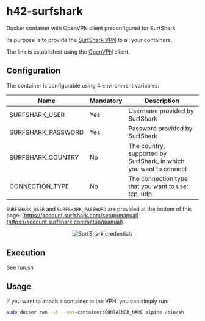# h42-surfshark

Docker container with OpenVPN client preconfigured for SurfShark

Its purpose is to provide the [SurfShark VPN](https://surfshark.com/) to all your containers.

The link is established using the [OpenVPN](https://openvpn.net/) client.

## Configuration

The container is configurable using 4 environment variables:

| Name | Mandatory | Description |
|------|-----------|-------------|
|SURFSHARK_USER|Yes|Username provided by SurfShark|
|SURFSHARK_PASSWORD|Yes|Password provided by SurfShark|
|SURFSHARK_COUNTRY|No|The country, supported by SurfShark, in which you want to connect|
|CONNECTION_TYPE|No|The connection type that you want to use: tcp, udp|

`SURFSHARK_USER` and `SURFSHARK_PASSWORD` are provided at the bottom of this page: [https://account.surfshark.com/setup/manual](https://account.surfshark.com/setup/manual).

<p align="center">
    <img src="https://support.surfshark.com/hc/article_attachments/360007351360/6.png" alt="SurfShark credentials"/>
</p>

## Execution

See run.sh

## Usage

If you want to attach a container to the VPN, you can simply run:

```sh
sudo docker run -it --net=container:CONTAINER_NAME alpine /bin/sh
```
